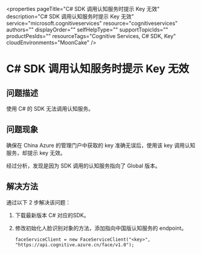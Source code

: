<properties 
	pageTitle="C# SDK 调用认知服务时提示 Key 无效" 
	description="C# SDK 调用认知服务时提示 Key 无效" 
	service="microsoft.cognitiveservices"
	resource="cognitiveservices"
	authors=""
	displayOrder=""
	selfHelpType=""
    supportTopicIds=""
    productPesIds=""
    resourceTags="Cognitive Services, C# SDK, Key"​
    cloudEnvironments="MoonCake" 
/>
<tags 
	ms.service="cognitive-services-aog"
	ms.date="" 
	wacn.date="01/12/2017"
/>
# C# SDK 调用认知服务时提示 Key 无效

## **问题描述**

使用 C# 的 SDK 无法调用认知服务。

## **问题现象**

确保在 China Azure 的管理门户中获取的 key 准确无误后，使用该 key 调用认知服务，却提示 key 无效。

经过分析，发现是因为 SDK 调用的认知服务指向了 Global 版本。

## **解决方法**

通过以下 2 步解决该问题：

1.	下载最新版本 C# 对应的SDK。
2.	修改初始化人脸识别对象的方法，添加指向中国版认知服务的 endpoint。

		faceServiceClient = new FaceServiceClient("<key>", "https://api.cognitive.azure.cn/face/v1.0");





